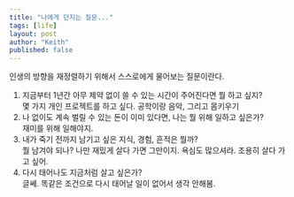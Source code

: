 ```yaml
---
title: "나에게 던지는 질문..."
tags: [life]
layout: post
author: "Keith"
published: false
---
```


인생의 방향을 재정렬하기 위해서 스스로에게 물어보는 질문이란다.

1. 지금부터 1년간 아무 제약 없이 쓸 수 있는 시간이 주어진다면 뭘 하고 싶지?     
몇 가지 개인 프로젝트를 하고 싶다. 공학이랑 음악, 그리고 몸키우기
1. 나 없이도 계속 벌릴 수 있는 돈이 이미 있다면, 나는 뭘 위해 일하고 싶은가?    
재미를 위해 일해야지. 
1. 내가 죽기 전까지 남기고 싶은 지식, 경험, 흔적은 뭘까?    
뭘 남겨야 되나? 나만 재밌게 살다 가면 그만이지. 욕심도 많으셔라. 조용히 살다 가고 싶어.
1. 다시 태어나도 지금처럼 살고 싶은가?   
글쎄. 똑같은 조건으로 다시 태어날 일이 없어서 생각 안해봄.

